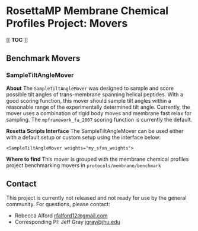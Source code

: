 <!--- BEGIN_INTERNAL -->
<!--- Membrane Chemical Profiles Project --> 
# RosettaMP Membrane Chemical Profiles Project: Movers

[[ __TOC__ ]]

## Benchmark Movers

### SampleTiltAngleMover

**About**
The `SampleTiltAngleMover` was designed to sample and score possible tilt angles of trans-membrane spanning helical peptides. With a good scoring function, this mover should sample tilt angles within a reasonable range of the experimentally determined tilt angle. Currently, the mover uses a combination of rigid body moves and membrane fast relax for sampling. The `mpframework_fa_2007` scoring function is currently the default. 

**Rosetta Scripts Interface**
The SampleTiltAngleMover can be used either with a default setup or custom setup using the interface below: 
```
<SampleTiltAngleMover weights="my_sfxn_weights">
```

**Where to find**
This mover is grouped with the membrane chemical profiles project benchmarking movers in `protocols/membrane/benchmark`

### 



## Contact
This project is currently not released and not ready for use by the general community. For questions, please contact: 
 - Rebecca Alford [rfalford12@gmail.com](rfalford12@gmail.com)
 - Corresponding PI: Jeff Gray [jgray@jhu.edu](jgray@jhu.edu)

<!--- Membrane Chemical Profiles Project --> 
<!--- END_INTERNAL -->